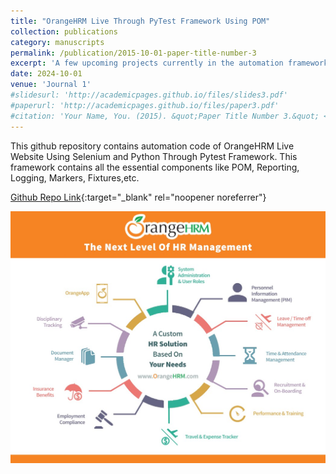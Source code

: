 ```yaml
---
title: "OrangeHRM Live Through PyTest Framework Using POM"
collection: publications
category: manuscripts
permalink: /publication/2015-10-01-paper-title-number-3
excerpt: 'A few upcoming projects currently in the automation framework development phase.'
date: 2024-10-01
venue: 'Journal 1'
#slidesurl: 'http://academicpages.github.io/files/slides3.pdf'
#paperurl: 'http://academicpages.github.io/files/paper3.pdf'
#citation: 'Your Name, You. (2015). &quot;Paper Title Number 3.&quot; <i>Journal 1</i>. 1(3).'
---
```



This github repository contains automation code of OrangeHRM Live Website Using Selenium and Python Through Pytest Framework. This framework contains all the essential components like POM, Reporting, Logging, Markers, Fixtures,etc.

[Github Repo Link](https://github.com/AutomationNexus/Orange_HRM_Automation_Framework){:target="_blank" rel="noopener noreferrer"}

<img src='/images/orange-hrm.jpg'>